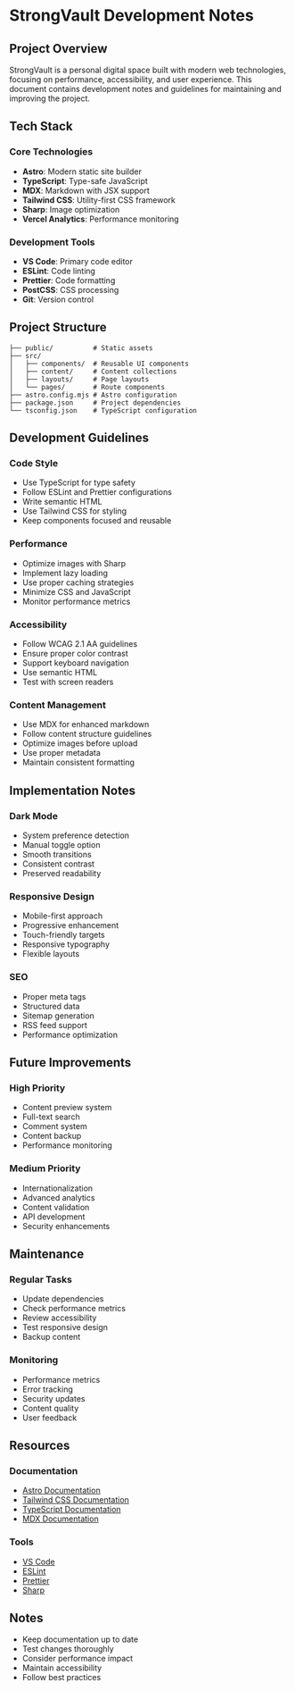 # StrongVault Development Notes

## Project Overview

StrongVault is a personal digital space built with modern web technologies, focusing on performance, accessibility, and user experience. This document contains development notes and guidelines for maintaining and improving the project.

## Tech Stack

### Core Technologies

- **Astro**: Modern static site builder
- **TypeScript**: Type-safe JavaScript
- **MDX**: Markdown with JSX support
- **Tailwind CSS**: Utility-first CSS framework
- **Sharp**: Image optimization
- **Vercel Analytics**: Performance monitoring

### Development Tools

- **VS Code**: Primary code editor
- **ESLint**: Code linting
- **Prettier**: Code formatting
- **PostCSS**: CSS processing
- **Git**: Version control

## Project Structure

```
├── public/          # Static assets
├── src/
│   ├── components/  # Reusable UI components
│   ├── content/     # Content collections
│   ├── layouts/     # Page layouts
│   └── pages/       # Route components
├── astro.config.mjs # Astro configuration
├── package.json     # Project dependencies
└── tsconfig.json    # TypeScript configuration
```

## Development Guidelines

### Code Style

- Use TypeScript for type safety
- Follow ESLint and Prettier configurations
- Write semantic HTML
- Use Tailwind CSS for styling
- Keep components focused and reusable

### Performance

- Optimize images with Sharp
- Implement lazy loading
- Use proper caching strategies
- Minimize CSS and JavaScript
- Monitor performance metrics

### Accessibility

- Follow WCAG 2.1 AA guidelines
- Ensure proper color contrast
- Support keyboard navigation
- Use semantic HTML
- Test with screen readers

### Content Management

- Use MDX for enhanced markdown
- Follow content structure guidelines
- Optimize images before upload
- Use proper metadata
- Maintain consistent formatting

## Implementation Notes

### Dark Mode

- System preference detection
- Manual toggle option
- Smooth transitions
- Consistent contrast
- Preserved readability

### Responsive Design

- Mobile-first approach
- Progressive enhancement
- Touch-friendly targets
- Responsive typography
- Flexible layouts

### SEO

- Proper meta tags
- Structured data
- Sitemap generation
- RSS feed support
- Performance optimization

## Future Improvements

### High Priority

- Content preview system
- Full-text search
- Comment system
- Content backup
- Performance monitoring

### Medium Priority

- Internationalization
- Advanced analytics
- Content validation
- API development
- Security enhancements

## Maintenance

### Regular Tasks

- Update dependencies
- Check performance metrics
- Review accessibility
- Test responsive design
- Backup content

### Monitoring

- Performance metrics
- Error tracking
- Security updates
- Content quality
- User feedback

## Resources

### Documentation

- [Astro Documentation](https://docs.astro.build)
- [Tailwind CSS Documentation](https://tailwindcss.com/docs)
- [TypeScript Documentation](https://www.typescriptlang.org/docs)
- [MDX Documentation](https://mdxjs.com/docs)

### Tools

- [VS Code](https://code.visualstudio.com)
- [ESLint](https://eslint.org)
- [Prettier](https://prettier.io)
- [Sharp](https://sharp.pixelplumbing.com)

## Notes

- Keep documentation up to date
- Test changes thoroughly
- Consider performance impact
- Maintain accessibility
- Follow best practices
